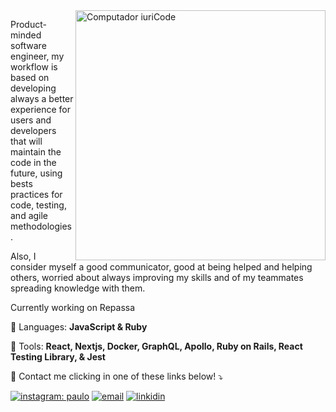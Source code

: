 <!-- ### Hi there 👋 -->

<!--
**pauloricardos/pauloricardos** is a ✨ _special_ ✨ repository because its `README.md` (this file) appears on your GitHub profile.

Here are some ideas to get you started:

- 🔭 I’m currently working on ...
- 🌱 I’m currently learning ...
- 👯 I’m looking to collaborate on ...
- 🤔 I’m looking for help with ...
- 💬 Ask me about ...
- 📫 How to reach me: ...
- 😄 Pronouns: ...
- ⚡ Fun fact: ...
-->

  
<img src="https://raw.githubusercontent.com/MicaelliMedeiros/micaellimedeiros/master/image/computer-illustration.png" min-width="400px" max-width="400px" width="400px" align="right" alt="Computador iuriCode">

<p align="left"> 
  Product-minded software engineer, my workflow is based on developing always a better experience for users and developers that will maintain the code in the future, using bests practices for code, testing, and agile methodologies.

Also, I consider myself a good communicator, good at being helped and helping others, worried about always improving my skills and of my teammates spreading knowledge with them.
  
  Currently working on Repassa
</p>

<p align="left">
  🦄 Languages: <strong>JavaScript & Ruby</strong>
</p>

<p align="left">
  💼 Tools: <strong>React, Nextjs, Docker, GraphQL, Apollo, Ruby on Rails, React Testing Library, & Jest</strong>
</p>

<p align="left">
  💌 Contact me clicking in one of these links below! ⤵️
</p>

[![instagram: paulo](https://img.shields.io/badge/-Instagram-DF0174?style=flat-square&labelColor=DF0174&logo=instagram&logoColor=white&link=https://www.instagram.com/eugostodepera/)](https://www.instagram.com/eugostodepera/)
[![email ](https://img.shields.io/badge/-paulorsscontato@hotmail.com-006bed?style=flat-square&logo=Gmail&logoColor=white&link=mailto:paulorsscontato@hotmail.com)](mailto:thaynareginam@hotmail.com)
[![linkidin](https://img.shields.io/badge/-Linkedin-0e76a8?style=flat-square&logo=Linkedin&logoColor=white&link&link=https://www.linkedin.com/in/ricardopaulo/)](https://www.linkedin.com/in/ricardopaulo/)
<!-- 
 [![whatsapp](https://img.shields.io/badge/-WhatsApp-25d366?style=flat-square&labelColor=25d366&logo=whatsapp&logoColor=white&link=https://linkwhats.app/2b9ad8/)](https://linkwhats.app/2b9ad8/) -->
</p> 
